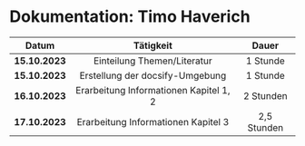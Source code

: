 # Dokumentation: Timo Haverich

| Datum | Tätigkeit | Dauer
|:------:|:---------------:|:----------:|
| **15.10.2023** | Einteilung Themen/Literatur | 1 Stunde | 
| **15.10.2023** | Erstellung der docsify-Umgebung | 1 Stunde | 
| **16.10.2023** | Erarbeitung Informationen Kapitel 1, 2 | 2 Stunden | 
| **17.10.2023** | Erarbeitung Informationen Kapitel 3 | 2,5 Stunden | 